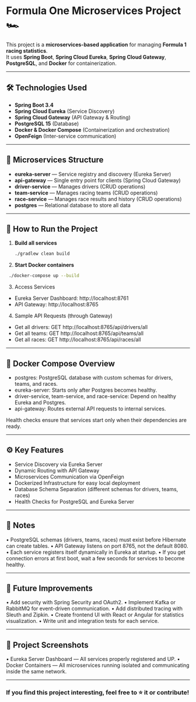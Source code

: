 # Formula One Microservices Project 🏎️

This project is a **microservices-based application** for managing **Formula 1 racing statistics**.  
It uses **Spring Boot**, **Spring Cloud Eureka**, **Spring Cloud Gateway**, **PostgreSQL**, and **Docker** for containerization.

---

## 🛠 Technologies Used

- **Spring Boot 3.4**
- **Spring Cloud Eureka** (Service Discovery)
- **Spring Cloud Gateway** (API Gateway & Routing)
- **PostgreSQL 15** (Database)
- **Docker & Docker Compose** (Containerization and orchestration)
- **OpenFeign** (Inter-service communication)

---

## 📂 Microservices Structure

- **eureka-server** — Service registry and discovery (Eureka Server)
- **api-gateway** — Single entry point for clients (Spring Cloud Gateway)
- **driver-service** — Manages drivers (CRUD operations)
- **team-service** — Manages racing teams (CRUD operations)
- **race-service** — Manages race results and history (CRUD operations)
- **postgres** — Relational database to store all data

---

## 🚀 How to Run the Project

1. **Build all services**
   ```bash
   ./gradlew clean build
   ```
2.	**Start Docker containers**
   ```bash
    ./docker-compose up --build
   ```
3.	Access Services
- Eureka Server Dashboard: http://localhost:8761
-	API Gateway: http://localhost:8765
4.	Sample API Requests (through Gateway)
-	Get all drivers: GET http://localhost:8765/api/drivers/all
-	Get all teams: GET http://localhost:8765/api/teams/all
-	Get all races: GET http://localhost:8765/api/races/all

---

## 🐳 Docker Compose Overview
-	postgres: PostgreSQL database with custom schemas for drivers, teams, and races.
-	eureka-server: Starts only after Postgres becomes healthy.
-	driver-service, team-service, and race-service: Depend on healthy Eureka and Postgres.
-	api-gateway: Routes external API requests to internal services.

Health checks ensure that services start only when their dependencies are ready.

---

## ⚙️ Key Features
- Service Discovery via Eureka Server
-	Dynamic Routing with API Gateway
-	Microservices Communication via OpenFeign
-	Dockerized Infrastructure for easy local deployment
-	Database Schema Separation (different schemas for drivers, teams, races)
-	Health Checks for PostgreSQL and Eureka Server

---

## 📝 Notes
•	PostgreSQL schemas (drivers, teams, races) must exist before Hibernate can create tables.
•	API Gateway listens on port 8765, not the default 8080.
•	Each service registers itself dynamically in Eureka at startup.
•	If you get connection errors at first boot, wait a few seconds for services to become healthy.

---

## 🌱 Future Improvements
•	Add security with Spring Security and OAuth2.
•	Implement Kafka or RabbitMQ for event-driven communication.
•	Add distributed tracing with Sleuth and Zipkin.
•	Create frontend UI with React or Angular for statistics visualization.
•	Write unit and integration tests for each service.

---

## 📸 Project Screenshots
•	Eureka Server Dashboard — All services properly registered and UP.
•	Docker Containers — All microservices running isolated and communicating inside the same network.

---

### If you find this project interesting, feel free to ⭐️ it or contribute!
